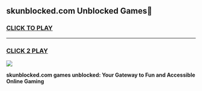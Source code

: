 
## skunblocked.com Unblocked Games👋
<h3>
<a href="https://news.freeplayer.one?title=skunblocked.com&ref=16F">CLICK TO PLAY</a></h3>
<hr>

<h3>
<a href="https://news.freeplayer.one?title=skunblocked.com&ref=16F">CLICK 2 PLAY</a>
  
</h3>

<a href="https://news.freeplayer.one?title=skunblocked.com&ref=16F/"><img src="https://clearcache.store/games.png"></a>


**skunblocked.com games unblocked: Your Gateway to Fun and Accessible Online Gaming**
